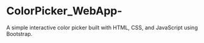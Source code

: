 # ColorPicker_WebApp-
A simple interactive color picker built with HTML, CSS, and JavaScript using Bootstrap.
